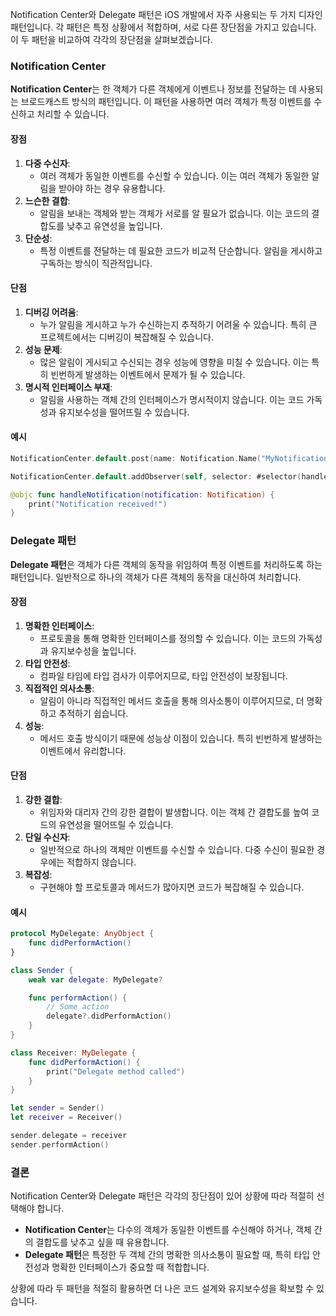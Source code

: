 Notification Center와 Delegate 패턴은 iOS 개발에서 자주 사용되는 두 가지 디자인 패턴입니다. 각 패턴은 특정 상황에서 적합하며, 서로 다른 장단점을 가지고 있습니다. 이 두 패턴을 비교하여 각각의 장단점을 살펴보겠습니다.

### Notification Center

**Notification Center**는 한 객체가 다른 객체에게 이벤트나 정보를 전달하는 데 사용되는 브로드캐스트 방식의 패턴입니다. 이 패턴을 사용하면 여러 객체가 특정 이벤트를 수신하고 처리할 수 있습니다.
#### 장점
1. **다중 수신자**:
    - 여러 객체가 동일한 이벤트를 수신할 수 있습니다. 이는 여러 객체가 동일한 알림을 받아야 하는 경우 유용합니다.
2. **느슨한 결합**:
    - 알림을 보내는 객체와 받는 객체가 서로를 알 필요가 없습니다. 이는 코드의 결합도를 낮추고 유연성을 높입니다.
3. **단순성**:
    - 특정 이벤트를 전달하는 데 필요한 코드가 비교적 단순합니다. 알림을 게시하고 구독하는 방식이 직관적입니다.

#### 단점
1. **디버깅 어려움**:
    - 누가 알림을 게시하고 누가 수신하는지 추적하기 어려울 수 있습니다. 특히 큰 프로젝트에서는 디버깅이 복잡해질 수 있습니다.
2. **성능 문제**:
    - 많은 알림이 게시되고 수신되는 경우 성능에 영향을 미칠 수 있습니다. 이는 특히 빈번하게 발생하는 이벤트에서 문제가 될 수 있습니다.
3. **명시적 인터페이스 부재**:
    - 알림을 사용하는 객체 간의 인터페이스가 명시적이지 않습니다. 이는 코드 가독성과 유지보수성을 떨어뜨릴 수 있습니다.

#### 예시
```swift
NotificationCenter.default.post(name: Notification.Name("MyNotification"), object: nil)

NotificationCenter.default.addObserver(self, selector: #selector(handleNotification), name: Notification.Name("MyNotification"), object: nil)

@objc func handleNotification(notification: Notification) {
    print("Notification received!")
}
```

### Delegate 패턴

**Delegate 패턴**은 객체가 다른 객체의 동작을 위임하여 특정 이벤트를 처리하도록 하는 패턴입니다. 일반적으로 하나의 객체가 다른 객체의 동작을 대신하여 처리합니다.

#### 장점
1. **명확한 인터페이스**:
    - 프로토콜을 통해 명확한 인터페이스를 정의할 수 있습니다. 이는 코드의 가독성과 유지보수성을 높입니다.
2. **타입 안전성**:
    - 컴파일 타임에 타입 검사가 이루어지므로, 타입 안전성이 보장됩니다.
3. **직접적인 의사소통**:
    - 알림이 아니라 직접적인 메서드 호출을 통해 의사소통이 이루어지므로, 더 명확하고 추적하기 쉽습니다.
4. **성능**:
    - 메서드 호출 방식이기 때문에 성능상 이점이 있습니다. 특히 빈번하게 발생하는 이벤트에서 유리합니다.

#### 단점
1. **강한 결합**:
    - 위임자와 대리자 간의 강한 결합이 발생합니다. 이는 객체 간 결합도를 높여 코드의 유연성을 떨어뜨릴 수 있습니다.
2. **단일 수신자**:
    - 일반적으로 하나의 객체만 이벤트를 수신할 수 있습니다. 다중 수신이 필요한 경우에는 적합하지 않습니다.
3. **복잡성**:
    - 구현해야 할 프로토콜과 메서드가 많아지면 코드가 복잡해질 수 있습니다.

#### 예시
```swift
protocol MyDelegate: AnyObject {
    func didPerformAction()
}

class Sender {
    weak var delegate: MyDelegate?

    func performAction() {
        // Some action
        delegate?.didPerformAction()
    }
}

class Receiver: MyDelegate {
    func didPerformAction() {
        print("Delegate method called")
    }
}

let sender = Sender()
let receiver = Receiver()

sender.delegate = receiver
sender.performAction()
```

### 결론
Notification Center와 Delegate 패턴은 각각의 장단점이 있어 상황에 따라 적절히 선택해야 합니다.
- **Notification Center**는 다수의 객체가 동일한 이벤트를 수신해야 하거나, 객체 간의 결합도를 낮추고 싶을 때 유용합니다.
- **Delegate 패턴**은 특정한 두 객체 간의 명확한 의사소통이 필요할 때, 특히 타입 안전성과 명확한 인터페이스가 중요할 때 적합합니다.

상황에 따라 두 패턴을 적절히 활용하면 더 나은 코드 설계와 유지보수성을 확보할 수 있습니다.